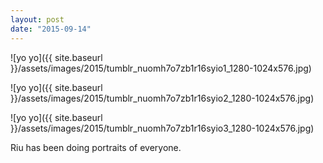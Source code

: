 ```yaml
---
layout: post
date: "2015-09-14"
---
```


![yo yo]({{ site.baseurl }}/assets/images/2015/tumblr_nuomh7o7zb1r16syio1_1280-1024x576.jpg)

![yo yo]({{ site.baseurl }}/assets/images/2015/tumblr_nuomh7o7zb1r16syio2_1280-1024x576.jpg)

![yo yo]({{ site.baseurl }}/assets/images/2015/tumblr_nuomh7o7zb1r16syio3_1280-1024x576.jpg)

Riu has been doing portraits of everyone.

